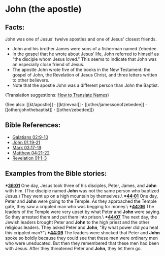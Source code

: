 # John (the apostle) #

## Facts: ##

John was one of Jesus' twelve apostles and one of Jesus' closest friends. 

* John and his brother James were sons of a fisherman named Zebedee.
* In the gospel that he wrote about Jesus' life, John referred to himself as "the disciple whom Jesus loved." This seems to indicate that John was an especially close friend of Jesus.
* The apostle John wrote five of the books in the New Testament: the gospel of John, the Revelation of Jesus Christ, and three letters written to other believers.
* Note that the apostle John was a different person than John the Baptist.

(Translation suggestions: [How to Translate Names](en/ta-vol1/translate/man/translate-names))

(See also: [[kt/apostle]] **·** [[kt/reveal]] **·** [[other/jamessonofzebedee]] **·** [[other/johnthebaptist]] **·** [[other/zebedee]])

## Bible References: ##

* [Galatians 02:9-10](en/tn/gal/help/02/09)
* [John 01:19-21](en/tn/jhn/help/01/19)
* [Mark 03:17-19](en/tn/mrk/help/03/17)
* [Matthew 04:21-22](en/tn/mat/help/04/21)
* [Revelation 01:1-3](en/tn/rev/help/01/01)

## Examples from the Bible stories: ##

  __*[36:01](en/tn/obs/help/36/01)__ One day, Jesus took three of his disciples, Peter, James, and __John__ with him. (The disciple named __John__ was not the same person who baptized Jesus.) They went up on a high mountain by themselves.\\
  __*[44:01](en/tn/obs/help/44/01)__ One day, Peter and __John__ were going to the Temple. As they approached the Temple gate, they saw a crippled man who was begging for money.\\
  __*[44:06](en/tn/obs/help/44/06)__ The leaders of the Temple were very upset by what Peter and __John__ were saying. So they arrested them and put them into prison.\\
  __*[44:07](en/tn/obs/help/44/07)__ The next day, the Jewish leaders brought Peter and __John__ to the high priest and the other religious leaders. They asked Peter and __John__, "By what power did you heal this crippled man?"\\
  __*[44:09](en/tn/obs/help/44/09)__ The leaders were shocked that Peter and __John__ spoke so boldly because they could see that these men were ordinary men who were uneducated. But then they remembered that these men had been with Jesus. After they threatened Peter and __John__, they let them go.